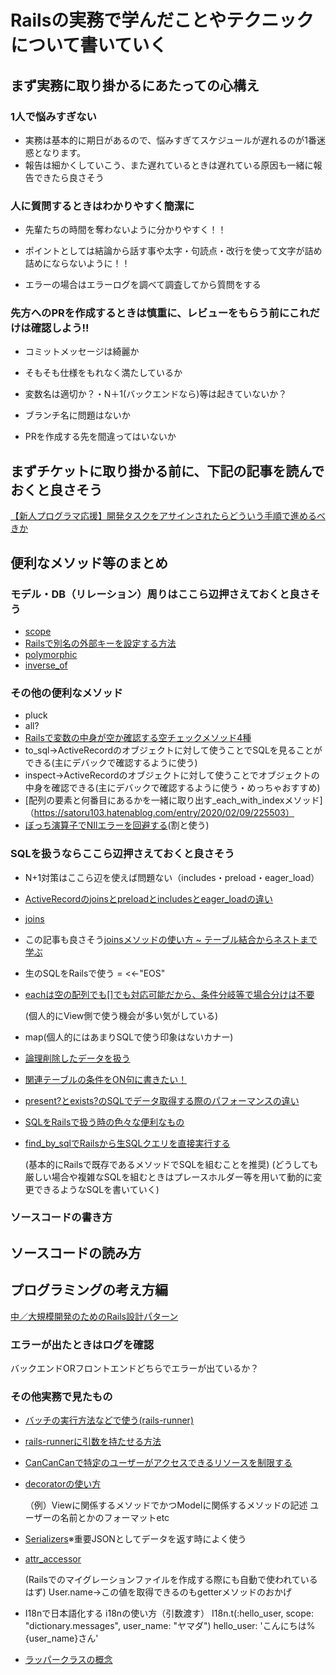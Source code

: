 # Railsの実務で学んだことやテクニックについて書いていく

## まず実務に取り掛かるにあたっての心構え

### 1人で悩みすぎない
- 実務は基本的に期日があるので、悩みすぎてスケジュールが遅れるのが1番迷惑となります。
- 報告は細かくしていこう、また遅れているときは遅れている原因も一緒に報告できたら良さそう

### 人に質問するときはわかりやすく簡潔に
- 先輩たちの時間を奪わないように分かりやすく！！  

- ポイントとしては結論から話す事や太字・句読点・改行を使って文字が詰め詰めにならないように！！

- エラーの場合はエラーログを調べて調査してから質問をする

### 先方へのPRを作成するときは慎重に、レビューをもらう前にこれだけは確認しよう!!

- コミットメッセージは綺麗か

- そもそも仕様をもれなく満たしているか

- 変数名は適切か？・N＋1(バックエンドなら)等は起きていないか？

- ブランチ名に問題はないか

- PRを作成する先を間違ってはいないか

## まずチケットに取り掛かる前に、下記の記事を読んでおくと良さそう

[【新人プログラマ応援】開発タスクをアサインされたらどういう手順で進めるべきか](https://qiita.com/jnchito/items/017487cd882091494298)


## 便利なメソッド等のまとめ

### モデル・DB（リレーション）周りはここら辺押さえておくと良さそう
- [scope](https://qiita.com/ngron/items/14a39ce62c9d30bf3ac3)
- [Railsで別名の外部キーを設定する方法](https://qiita.com/j-sunaga/items/ee1fb558807c04243f0f)
- [polymorphic](https://qiita.com/sibakenY/items/7d984267995e8ce408c2)
- [inverse_of](https://www.sejuku.net/blog/66868)

### その他の便利なメソッド
- pluck
- all?
- [Railsで変数の中身が空か確認する空チェックメソッド4種](https://materializer.co/lab/blog/27)
- to_sql→ActiveRecordのオブジェクトに対して使うことでSQLを見ることができる(主にデバックで確認するように使う)
- inspect→ActiveRecordのオブジェクトに対して使うことでオブジェクトの中身を確認できる(主にデバックで確認するように使う・めっちゃおすすめ)
- [配列の要素と何番目にあるかを一緒に取り出す_each_with_indexメソッド]（https://satoru103.hatenablog.com/entry/2020/02/09/225503）
- [ぼっち演算子でNIlエラーを回避する](https://qiita.com/yoshi_4/items/e987b698c1978d248cfc)(割と使う)




### SQLを扱うならここら辺押さえておくと良さそう

- N+1対策はここら辺を使えば問題ない（includes・preload・eager_load）
- [ActiveRecordのjoinsとpreloadとincludesとeager_loadの違い](https://qiita.com/k0kubun/items/80c5a5494f53bb88dc58)
- [joins](https://qiita.com/yuyasat/items/c2ad37b5a24a58ee3d30)
- この記事も良さそう[joinsメソッドの使い方 ~ テーブル結合からネストまで学ぶ](https://pikawaka.com/rails/joins)
- 生のSQLをRailsで使う
= <<-"EOS"
- [eachは空の配列でも[]でも対応可能だから、条件分岐等で場合分けは不要](https://teratail.com/questions/168508)

  (個人的にView側で使う機会が多い気がしている)
- map(個人的にはあまりSQLで使う印象はないカナー)
- [論理削除したデータを扱う](https://www.task-notes.com/entry/20170813/1502618254)
- [関連テーブルの条件をON句に書きたい！](https://blog.logicoffee.tech/posts/programming/scoped-association.html)
- [present?とexists?のSQLでデータ取得する際のパフォーマンスの違い](https://mikamisan.hatenablog.com/entry/2017/09/26/223137)
- [SQLをRailsで扱う時の色々な便利なもの](https://qiita.com/yut_h1979/items/4cb3d9a3b3fc87ca0435)
- [find_by_sqlでRailsから生SQLクエリを直接実行する](https://qiita.com/natsuokawai/items/7bc330e9a6f6f4ef0359)

  (基本的にRailsで既存であるメソッドでSQLを組むことを推奨)
  (どうしても厳しい場合や複雑なSQLを組むときはプレースホルダー等を用いて動的に変更できるようなSQLを書いていく)

### ソースコードの書き方




## ソースコードの読み方

## プログラミングの考え方編
[中／大規模開発のためのRails設計パターン](https://qiita.com/ktsujichan/items/2899d337ecbd90474c46)

### エラーが出たときはログを確認
バックエンドORフロントエンドどちらでエラーが出ているか？


### その他実務で見たもの
- [バッチの実行方法などで使う(rails-runner)](https://qiita.com/port-development/items/61c0f74c123955f45f8e)
- [rails-runnerに引数を持たせる方法](http://nomnel.net/blog/rails-runner-keyword-arg/)
- [CanCanCanで特定のユーザーがアクセスできるリソースを制限する](http://319ring.net/blog/archives/2179/)
- [decoratorの使い方](https://qiita.com/ykemoemo/items/b2c5c68f853a5cc91446)

  （例）Viewに関係するメソッドでかつModelに関係するメソッドの記述
  ユーザーの名前とかのフォーマットetc
- [Serializers](https://zenn.dev/emono/articles/8211ad5ec036e9)※重要JSONとしてデータを返す時によく使う
- [attr_accessor](https://qiita.com/Hassan/items/0e034a1d42b2335936e6)

  (Railsでのマイグレーションファイルを作成する際にも自動で使われているはず)
  User.name→この値を取得できるのもgetterメソッドのおかげ

- I18nで日本語化する
i18nの使い方（引数渡す）
I18n.t(:hello_user, scope: "dictionary.messages", user_name: "ヤマダ")
hello_user: 'こんにちは%{user_name}さん'

- [ラッパークラスの概念](https://wa3.i-3-i.info/word191.html)

